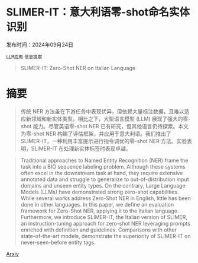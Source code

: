 # SLIMER-IT：意大利语零-shot命名实体识别

发布时间：2024年09月24日

`LLM应用` `信息提取`

> SLIMER-IT: Zero-Shot NER on Italian Language

# 摘要

> 传统 NER 方法虽在下游任务中表现优异，但依赖大量标注数据，且难以适应新领域和新实体类型。相比之下，大型语言模型 (LLM) 展现了强大的零-shot 能力。尽管英语零-shot NER 已有研究，但其他语言仍待探索。本文为零-shot NER 构建了评估框架，并应用于意大利语。我们推出了 SLIMER-IT，一种利用丰富提示进行指令调优的零-shot NER 方法。实验表明，SLIMER-IT 在处理新实体标签时表现卓越。

> Traditional approaches to Named Entity Recognition (NER) frame the task into a BIO sequence labeling problem. Although these systems often excel in the downstream task at hand, they require extensive annotated data and struggle to generalize to out-of-distribution input domains and unseen entity types. On the contrary, Large Language Models (LLMs) have demonstrated strong zero-shot capabilities. While several works address Zero-Shot NER in English, little has been done in other languages. In this paper, we define an evaluation framework for Zero-Shot NER, applying it to the Italian language. Furthermore, we introduce SLIMER-IT, the Italian version of SLIMER, an instruction-tuning approach for zero-shot NER leveraging prompts enriched with definition and guidelines. Comparisons with other state-of-the-art models, demonstrate the superiority of SLIMER-IT on never-seen-before entity tags.

[Arxiv](https://arxiv.org/abs/2409.15933)